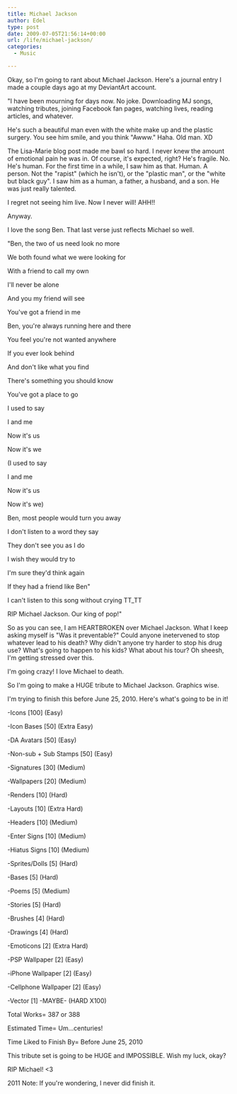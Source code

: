 ```yaml
---
title: Michael Jackson
author: Edel
type: post
date: 2009-07-05T21:56:14+00:00
url: /life/michael-jackson/
categories:
  - Music

---
```

Okay, so I'm going to rant about Michael Jackson. Here's a journal entry I made a couple days ago at my DeviantArt account.

"I have been mourning for days now. No joke. Downloading MJ songs, watching tributes, joining Facebook fan pages, watching lives, reading articles, and whatever.

He's such a beautiful man even with the white make up and the plastic surgery. You see him smile, and you think "Awww." Haha. Old man. XD

The Lisa-Marie blog post made me bawl so hard. I never knew the amount of emotional pain he was in. Of course, it's expected, right? He's fragile. No. He's human. For the first time in a while, I saw him as that. Human. A person. Not the "rapist" (which he isn't), or the "plastic man", or the "white but black guy". I saw him as a human, a father, a husband, and a son. He was just really talented.

I regret not seeing him live. Now I never will! AHH!!

Anyway.

I love the song Ben. That last verse just reflects Michael so well.

"Ben, the two of us need look no more
  
We both found what we were looking for
  
With a friend to call my own
  
I'll never be alone
  
And you my friend will see
  
You've got a friend in me

Ben, you're always running here and there
  
You feel you're not wanted anywhere
  
If you ever look behind
  
And don't like what you find
  
There's something you should know
  
You've got a place to go

I used to say
  
I and me
  
Now it's us
  
Now it's we

(I used to say
  
I and me
  
Now it's us
  
Now it's we)

Ben, most people would turn you away
  
I don't listen to a word they say
  
They don't see you as I do
  
I wish they would try to
  
I'm sure they'd think again
  
If they had a friend like Ben"

I can't listen to this song without crying TT_TT

RIP Michael Jackson. Our king of pop!"

So as you can see, I am HEARTBROKEN over Michael Jackson. What I keep asking myself is "Was it preventable?" Could anyone inetervened to stop whatever lead to his death? Why didn't anyone try harder to stop his drug use? What's going to happen to his kids? What about his tour? Oh sheesh, I'm getting stressed over this.

I'm going crazy! I love Michael to death.

So I'm going to make a HUGE tribute to Michael Jackson. Graphics wise.
  
I'm trying to finish this before June 25, 2010. Here's what's going to be in it!

-Icons \[100\] (Easy)
  
-Icon Bases \[50\] (Extra Easy)
  
-DA Avatars \[50\] (Easy)
  
-Non-sub + Sub Stamps \[50\] (Easy)
  
-Signatures \[30\] (Medium)
  
-Wallpapers \[20\] (Medium)
  
-Renders \[10\] (Hard)
  
-Layouts \[10\] (Extra Hard)
  
-Headers \[10\] (Medium)
  
-Enter Signs \[10\] (Medium)
  
-Hiatus Signs \[10\] (Medium)
  
-Sprites/Dolls \[5\] (Hard)
  
-Bases \[5\] (Hard)
  
-Poems \[5\] (Medium)
  
-Stories \[5\] (Hard)
  
-Brushes \[4\] (Hard)
  
-Drawings \[4\] (Hard)
  
-Emoticons \[2\] (Extra Hard)
  
-PSP Wallpaper \[2\] (Easy)
  
-iPhone Wallpaper \[2\] (Easy)
  
-Cellphone Wallpaper \[2\] (Easy)
  
-Vector [1] -MAYBE- (HARD X100)

Total Works= 387 or 388
  
Estimated Time= Um...centuries!
  
Time Liked to Finish By= Before June 25, 2010

This tribute set is going to be HUGE and IMPOSSIBLE. Wish my luck, okay?

RIP Michael! <3

2011 Note: If you're wondering, I never did finish it.


